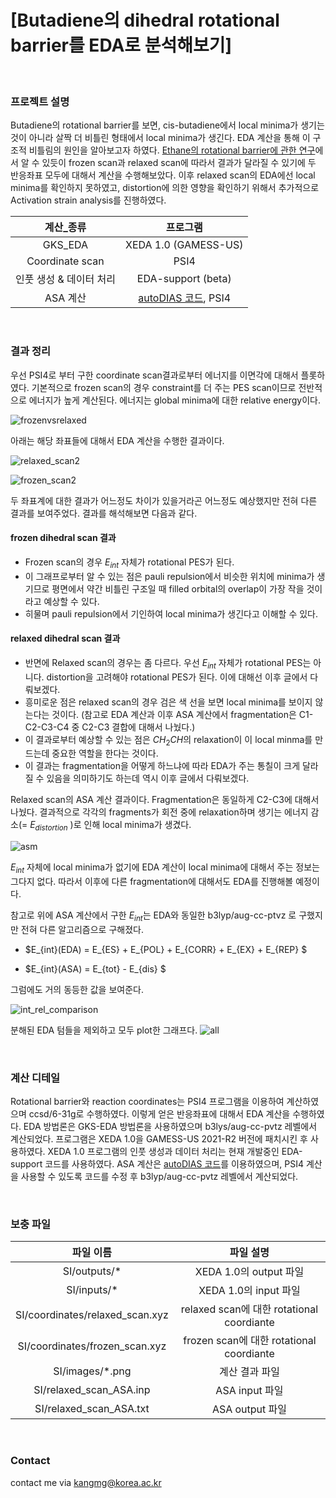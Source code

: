 # [Butadiene의 dihedral rotational barrier를 EDA로 분석해보기]

<br/>

### 프로젝트 설명
Butadiene의 rotational barrier를 보면, cis-butadiene에서 local minima가 생기는 것이 아니라 살짝 더 비틀린 형태에서 local minima가 생긴다. EDA 계산을 통해 이 구조적 비틀림의 원인을 알아보고자 하였다. <a href="https://link.springer.com/article/10.1007/s11224-014-0557-5">Ethane의 rotational barrier에 관한 연구</a>에서 알 수 있듯이 frozen scan과 relaxed scan에 따라서 결과가 달라질 수 있기에 두 반응좌표 모두에 대해서 계산을 수행해보았다. 이후 relaxed scan의 EDA에선 local minima를 확인하지 못하였고, distortion에 의한 영향을 확인하기 위해서 추가적으로 Activation strain analysis를 진행하였다.


|계산_종류|프로그램|
|:-:|:-:|
|GKS_EDA|XEDA 1.0 (GAMESS-US)|
|Coordinate scan|PSI4|
|인풋 생성 & 데이터 처리|EDA-support (beta)|
|ASA 계산| <a href="https://github.com/dsvatunek/autoDIAS">autoDIAS 코드</a>, PSI4|

<br/>

### 결과 정리
우선 PSI4로 부터 구한 coordinate scan결과로부터 에너지를 이면각에 대해서 플롯하였다. 기본적으로 frozen scan의 경우 constraint를 더 주는 PES scan이므로 전반적으로 에너지가 높게 계산된다. 에너지는 global minima에 대한 relative energy이다.

![frozenvsrelaxed](https://github.com/kangmg/compchem_archive/assets/59556369/17d7d909-afb2-4df9-8b7d-8dfd77443edc)

아래는 해당 좌표들에 대해서 EDA 계산을 수행한 결과이다.


![relaxed_scan2](https://github.com/kangmg/compchem_archive/assets/59556369/c8453827-4021-4bcb-a72f-27f4ea05ba55)

![frozen_scan2](https://github.com/kangmg/compchem_archive/assets/59556369/70ced002-4c91-47df-95c2-f4c0a4c6c7f1)

두 좌표계에 대한 결과가 어느정도 차이가 있을거라곤 어느정도 예상했지만 전혀 다른 결과를 보여주었다. 결과를 해석해보면 다음과 같다.


#### frozen dihedral scan 결과

* Frozen scan의 경우 $E_{int}$ 자체가 rotational PES가 된다.
* 이 그래프로부터 알 수 있는 점은 pauli repulsion에서 비슷한 위치에 minima가 생기므로 평면에서 약간 비틀린 구조일 때 filled orbital의 overlap이 가장 작을 것이라고 예상할 수 있다.
* 히물며 pauli repulsion에서 기인하여 local minima가 생긴다고 이해할 수 있다.


#### relaxed dihedral scan 결과
* 반면에 Relaxed scan의 경우는 좀 다르다. 우선 $E_{int}$ 자체가 rotational PES는 아니다. distortion을 고려해야 rotational PES가 된다. 이에 대해선 이후 글에서 다뤄보겠다.
* 흥미로운 점은 relaxed scan의 경우 검은 색 선을 보면 local minima를 보이지 않는다는 것이다. (참고로 EDA 계산과 이후 ASA 계산에서 fragmentation은 C1-C2-C3-C4 중 C2-C3 결합에 대해서 나눴다.)
* 이 결과로부터 예상할 수 있는 점은 $CH_2CH$의 relaxation이 이 local minma를 만드는데 중요한 역할을 한다는 것이다.
* 이 결과는 fragmentation을 어떻게 하느냐에 따라 EDA가 주는 통칠이 크게 달라질 수 있음을 의미하기도 하는데 역시 이후 글에서 다뤄보겠다.

Relaxed scan의 ASA 계산 결과이다. Fragmentation은 동일하게 C2-C3에 대해서 나눴다. 결과적으로 각각의 fragments가 회전 중에 relaxation하며 생기는 에너지 감소(= $E_{distortion}$ )로 인해 local minima가 생겼다. 

![asm](https://github.com/kangmg/compchem_archive/assets/59556369/2307e738-b38b-47fc-a731-934d61c5fc66)

$E_{int}$ 자체에 local minima가 없기에 EDA 계산이 local minima에 대해서 주는 정보는 그다지 없다. 따라서 이후에 다른 fragmentation에 대해서도 EDA를 진행해볼 예정이다.

참고로 위에 ASA 계산에서 구한 $E_{int}$는 EDA와 동일한 b3lyp/aug-cc-ptvz 로 구했지만 전혀 다른 알고리즘으로 구해졌다.

* $E_{int}(EDA) = E_{ES} + E_{POL} + E_{CORR} + E_{EX} + E_{REP} $

* $E_{int}(ASA) = E_{tot} - E_{dis} $


그럼에도 거의 동등한 값을 보여준다.

![int_rel_comparison](https://github.com/kangmg/compchem_archive/assets/59556369/df3dd855-157c-481c-8e52-e5da2620b738)


분해된 EDA 텀들을 제외하고 모두 plot한 그래프다.
![all](https://github.com/kangmg/compchem_archive/assets/59556369/345bb482-ea0c-412c-b16c-6b0df3e292bf)


<br/>

### 계산 디테일
Rotational barrier와 reaction coordinates는 PSI4 프로그램을 이용하여 계산하였으며 ccsd/6-31g로 수행하였다. 이렇게 얻은 반응좌표에 대해서 EDA 계산을 수행하였다. EDA 방법론은 GKS-EDA 방법론을 사용하였으며 b3lys/aug-cc-pvtz 레벨에서 계산되었다. 프로그램은 XEDA 1.0을 GAMESS-US 2021-R2 버전에 패치시킨 후 사용하였다. XEDA 1.0 프로그램의 인풋 생성과 데이터 처리는 현재 개발중인 EDA-support 코드를 사용하였다. ASA 계산은 <a href="https://github.com/dsvatunek/autoDIAS">autoDIAS 코드</a>를 이용하였으며, PSI4 계산을 사용할 수 있도록 코드를 수정 후 b3lyp/aug-cc-pvtz 레벨에서 계산되었다.

<br/>

### 보충 파일 

|파일 이름 | 파일 설명 | 
|:---:|:---:|
|SI/outputs/*|XEDA 1.0의 output 파일|
|SI/inputs/*|XEDA 1.0의 input 파일|
|SI/coordinates/relaxed_scan.xyz|relaxed scan에 대한 rotational coordiante|
|SI/coordinates/frozen_scan.xyz|frozen scan에 대한 rotational coordiante|
|SI/images/*.png|계산 결과 파일|
|SI/relaxed_scan_ASA.inp|ASA input 파일|
|SI/relaxed_scan_ASA.txt|ASA output 파일|

<br/>

### Contact
contact me via kangmg@korea.ac.kr
